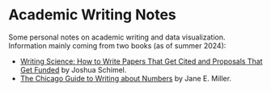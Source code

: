 # Academic Writing Notes

Some personal notes on academic writing and data visualization. Information mainly coming from two books (as of summer 2024):

- [Writing Science: How to Write Papers That Get Cited and Proposals That Get Funded](https://www.goodreads.com/book/show/13122323-writing-science?from_search=true&from_srp=true&qid=Rhbs2x8VXP&rank=4) by Joshua Schimel.
- [The Chicago Guide to Writing about Numbers](https://www.goodreads.com/book/show/982708.The_Chicago_Guide_to_Writing_about_Numbers?from_search=true&from_srp=true&qid=ttHOXABSl5&rank=1) by Jane E. Miller.
